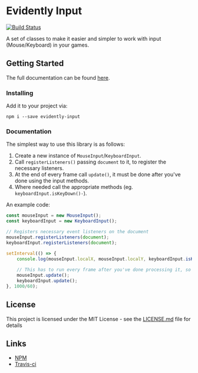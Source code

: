 # Evidently Input

[![Build Status](https://travis-ci.com/EvidentlyCube/evidently-input.svg?branch=master)](https://travis-ci.com/EvidentlyCube/evidently-input)

A set of classes to make it easier and simpler to work with input (Mouse/Keyboard) in your games.

## Getting Started

The full documentation can be found [here](https://evidentlycube.github.io/evidently-input/). 

### Installing

Add it to your project via:

```
npm i --save evidently-input
```

### Documentation

The simplest way to use this library is as follows:

1. Create a new instance of `MouseInput`/`KeyboardInput`.
2. Call `registerListeners()` passing `document` to it, to register the necessary listeners.
3. At the end of every frame call `update()`, it must be done after you've done using the input methods.
4. Where needed call the appropriate methods (eg. `keyboardInput.isKeyDown()-`).

An example code:

```js
const mouseInput = new MouseInput();
const keyboardInput = new KeyboardInput();

// Registers necessary event listeners on the document
mouseInput.registerListeners(document);
keyboardInput.registerListeners(document);

setInterval(() => {
    console.log(mouseInput.localX, mouseInput.localY, keyboardInput.isKeyDown(' '));
    
    // This has to run every frame after you've done processing it, so ideally at the end.
    mouseInput.update();
    keyboardInput.update();
}, 1000/60);
```

## License

This project is licensed under the MIT License - see the [LICENSE.md](LICENSE.md) file for details

## Links

 * [NPM](https://www.npmjs.com/package/evidently-input)
 * [Travis-ci](https://travis-ci.com/EvidentlyCube/evidently-input)